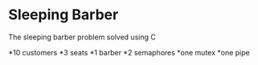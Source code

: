 # Sleeping Barber
The sleeping barber problem solved using C

*10 customers
*3 seats
*1 barber 
*2 semaphores
*one mutex
*one pipe
